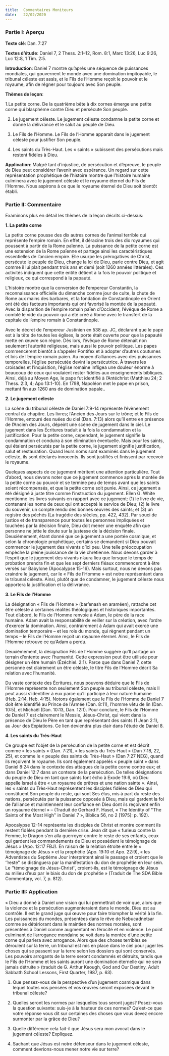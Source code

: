 ```yaml
---
title:  Commentaires Moniteurs
date:   22/02/2020
---
```


### Partie I: Aperçu

**Texte clé**: Dan. 7:27

**Textes d’étude**: Daniel 7, 2 Thess. 2:1–12, Rom. 8:1, Marc 13:26, Luc 9:26, Luc 12:8, 1 Tim. 2:5.

**Introduction**: Daniel 7 montre qu’après une séquence de puissances mondiales, qui gouvernent le monde avec une domination impitoyable, le tribunal céleste est assis, et le Fils de l’Homme reçoit le pouvoir et le royaume, afin de régner pour toujours avec Son peuple.

**Thèmes de leçon**: 

1.La petite corne. De la quatrième bête à dix cornes émerge une petite corne qui blasphème contre Dieu et persécute Son peuple.

2. Le jugement céleste. Le jugement céleste condamne la petite corne et donne la délivrance et le salut au peuple de Dieu.

3. Le Fils de l’Homme. Le Fils de l’Homme apparait dans le jugement céleste pour justifier Son peuple.

4. Les saints du Très-Haut. Les « saints » subissent des persécutions mais restent fidèles à Dieu.

**Application**: Malgré tant d’injustice, de persécution et d’épreuve, le peuple de Dieu peut considérer l’avenir avec espérance. Un regard sur cette représentation prophétique de l’histoire montre que l’histoire humaine culminera avec le jugement céleste et le royaume éternel du Fils de l’Homme. Nous aspirons à ce que le royaume éternel de Dieu soit bientôt établi.

### Partie II: Commentaire

Examinons plus en détail les thèmes de la leçon décrits ci-dessus:

**1. La petite corne**

La petite corne pousse des dix autres cornes de l’animal terrible qui représente l’empire romain. En effet, il déracine trois des dix royaumes qui poussent à partir de la Rome païenne. La puissance de la petite corne est une extension de la Rome païenne et partage ainsi les caractéristiques essentielles de l’ancien empire. Elle usurpe les prérogatives de Christ, persécute le peuple de Dieu, change la loi de Dieu, parle contre Dieu, et agit comme il lui plait pendant trois ans et demi (soit 1260 années littérales). Ces activités indiquent que cette entité détient à la fois le pouvoir politique et religieux, ce qui correspond à la papauté.

L’histoire montre que la conversion de l’empereur Constantin, la reconnaissance officielle du dimanche comme jour de culte, la chute de Rome aux mains des barbares, et la fondation de Constantinople en Orient ont été des facteurs importants qui ont favorisé la montée de la papauté. Avec la disparition de l’empire romain païen d’Occident, l’évêque de Rome a comblé le vide du pouvoir qui a été créé à Rome avec le transfert de la capitale de l’empire romain à Constantinople.

Avec le décret de l’empereur Justinien en 538 ap. JC, déclarant que le pape est à la tête de toutes les églises, la porte était ouverte pour que la papauté mette en œuvre son règne. Dès lors, l’évêque de Rome détenait non seulement l’autorité religieuse, mais aussi le pouvoir politique. Les papes commencèrent bientôt à s’appeler Pontifex et à adopter d’autres coutumes et lois de l’empire romain païen. Au moyen d’alliances avec des puissances temporelles, l’église persécutée devint la persécutrice. À travers les croisades et l’inquisition, l’église romaine infligea une douleur énorme à beaucoup de ceux qui voulaient rester fidèles aux enseignements bibliques. Ainsi, déjà au Moyen Age, le pape fut identifié à l’Antéchrist (Matthieu 24; 2 Thess. 2:3, 4; Apo 13:1-10). En 1798, Napoléon met le pape en prison, mettant fin aux 1260 ans de domination papale..

**2. Le jugement céleste**

La scène du tribunal céleste de Daniel 7:9-14 représente l’évènement central du chapitre. Les livres; l’Ancien des Jours sur le trône; et le Fils de l’Homme, entouré des nuées du ciel (Dan. 7:13) alors qu’il entre en présence de l’Ancien des Jours, dépeint une scène de jugement dans le ciel. Le jugement dans les Écritures traduit à la fois la condamnation et la justification. Pour la petite corne, cependant, le jugement signifie la condamnation et conduira à son élimination éventuelle. Mais pour les saints, qui étaient persécutés par la petite corne, le jugement signifie justification, salut et restauration. Quand leurs noms sont examinés dans le jugement céleste, ils sont déclarés innocents. Ils sont justifiés et finissent par recevoir le royaume.

Quelques aspects de ce jugement méritent une attention particulière. Tout d’abord, nous devons noter que ce jugement commence après la montée de la petite corne au pouvoir et se termine peu de temps avant que les saints soient récompensés, et que la petite corne soit punie. Ainsi, ce jugement a été désigné à juste titre comme l’instruction du jugement. Ellen G. White mentionne les livres suivants en rapport avec ce jugement: (1) le livre de vie, contenant les noms de ceux qui ont accepté le service de Dieu; (2) le livre du souvenir, un compte rendu des bonnes œuvres des saints; et (3) un registre des péchés (La tragédie des siècles, pp. 422, 432). Par souci de justice et de transparence pour toutes les personnes impliquées et touchées par la décision finale, Dieu doit mener une enquête afin que personne ne jette le doute sur la justesse de la décision finale. Deuxièmement, étant donné que ce jugement a une portée cosmique, et selon la chronologie prophétique, certains se demandent si Dieu pouvait commencer le jugement des vivants d’ici peu. Une telle préoccupation empêche la pleine jouissance de la vie chrétienne. Nous devons garder à l’esprit que le jugement des vivants n’aura lieu que lorsque le temps de probation prendra fin et que les sept derniers fléaux commenceront à être versés sur Babylone (Apocalypse 15-16). Mais surtout, nous ne devons pas craindre le jugement, car le « Fils de l’Homme » est notre représentant dans le tribunal céleste. Ainsi, plutôt que de condamner, le jugement céleste nous apportera la justification et la délivrance.

**3. Le Fils de l’Homme**

La désignation « Fils de l’Homme » (bar’enash en araméen), rattache cet être céleste à certaines réalités théologiques et historiques importantes. Tout d’abord, le Fils de l’Homme renvoie à Adam, le père de la race humaine. Adam avait la responsabilité de veiller sur la création, avec l’ordre d’exercer la domination. Ainsi, contrairement à Adam qui avait exercé une domination temporaire – et les rois du monde, qui règnent pendant un temps – le Fils de l’Homme reçoit un royaume éternel. Ainsi, le Fils de l’Homme retrouve ce qu’Adam a perdu.

Deuxièmement, la désignation Fils de l’Homme suggère qu’Il partage un terrain d’entente avec l’humanité. Cette expression peut être utilisée pour désigner un être humain (Ézéchiel. 2:1). Parce que dans Daniel 7, cette personne est clairement un être céleste, le titre Fils de l’Homme décrit Sa relation avec l’humanité.

Du vaste contexte des Écritures, nous pouvons déduire que le Fils de l’Homme représente non seulement Son peuple au tribunal céleste, mais Il peut aussi s’identifier à eux parce qu’Il participe à leur nature humaine (Heb. 2:14, Heb. 4:15). Notons également que le Fils de l’Homme de Daniel 7 doit être identifié au Prince de l’Armée (Dan. 8:11), l’homme vêtu de lin (Dan. 10:5), et Michaël (Dan. 10:13, Dan. 12:1). Pour conclure, le Fils de l’Homme de Daniel 7 est clairement le Messie, Jésus-Christ, qui vient dans la présence de Dieu le Père en tant que représentant des saints (1 Jean 2:1), au Jour des Expiations. Ce lien deviendra plus clair dans l’étude de Daniel 8.

**4. Les saints du Très-Haut**

Ce groupe est l’objet de la persécution de la petite corne et est décrit comme « les saints » (Dan. 7:21), « les saints du Très-Haut » (Dan 7:18, 22, 25), et comme le « peuple des saints du Très-Haut » (Dan 7:27 NEG), quand ils reçoivent le royaume. Ils sont également appelés « peuple saint » dans Daniel 8:24 dans le contexte des attaques de la petite corne contre eux; et dans Daniel 12:7 dans un contexte de la persécution. De telles désignations du peuple de Dieu en tant que saints font écho à Exode 19:6, où Dieu appelle Israel à être « un royaume de prêtres et une nation sainte ». Ainsi, les « saints du Très-Haut représentent les disciples fidèles de Dieu qui constituent Son peuple du reste, qui sont Ses élus, mis à part du reste des nations, persécutés par la puissance opposée à Dieu, mais qui gardent la foi de l’alliance et maintiennent leur confiance en Dieu dont ils reçoivent enfin un royaume éternel » – (Traduit de Gerhard F. Hasel, « The Identity of ‘’The Saints of the Most High’’ in Daniel 7 », Biblica 56, no 2 [1975]: p. 192).

Apocalypse 12-14 représente les disciples de Christ et montre comment ils restent fidèles pendant la dernière crise. Jean dit que « furieux contre la Femme, le Dragon s’en alla guerroyer contre le reste de ses enfants, ceux qui gardent les commandements de Dieu et possèdent le témoignage de Jésus » (Apo. 12:17 FBJ). En raison de la relation étroite entre le « témoignage de Jésus » et la prophétie (Apo. 19:10 et Apo. 22:9), « les Adventistes du Septième Jour interprètent ainsi le passage et croient que le ‘’reste’’ se distinguera par la manifestation du don de prophétie en leur sein. Le ‘’témoignage de Jésus-Christ’’, croient-ils, est le témoignage de Jésus au milieu d’eux par le biais du don de prophétie » (Traduit de The SDA Bible Commentary, vol. 7, p. 812).

### Partie III: Application

« Dieu a donné à Daniel une vision qui lui permettrait de voir que, alors que la violence et la persécution augmenteraient dans le monde, Dieu est au contrôle. Il est le grand juge qui œuvre pour faire triompher la vérité à la fin. Les puissances du mondes, présentées dans le rêve de Nebucadnetsar comme se détériorant dans le maintien des normes morales, sont présentées à Daniel comme augmentant en férocité et en violence. Le point culminant de l’arrogance mondaine se voit dans la montée d’une petite corne qui parlera avec arrogance. Alors que des choses terribles se déroulent sur la terre, un tribunal est mis en place dans le ciel pour juger les choses qui se passent sur la terre selon les dossiers qui sont conservés. Les pouvoirs arrogants de la terre seront condamnés et détruits, tandis que le Fils de l’Homme et les saints auront une domination éternelle qui ne sera jamais détruite » (traduit de G. Arthur Keough, God and Our Destiny, Adult Sabbath School Lessons, First Quarter, 1987, p. 63).

1. Que pensez-vous de la perspective d’un jugement cosmique dans lequel toutes vos pensées et vos œuvres seront exposées devant le tribunal céleste?

2. Quelles seront les normes par lesquelles tous seront jugés? Posez-vous la question suivante: suis-je à la hauteur de ces normes? Qu’est-ce que votre réponse vous dit sur certaines des choses que vous devez encore surmonter par la grâce de Dieu?

3. Quelle différence cela fait-il que Jésus sera mon avocat dans le jugement céleste? Expliquez.

4. Sachant que Jésus est notre défenseur dans le jugement céleste, comment devrions-nous mener notre vie sur terre?
